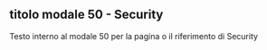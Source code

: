 ## titolo modale 50 - Security
Testo interno al modale 50 per la pagina o il riferimento di Security
